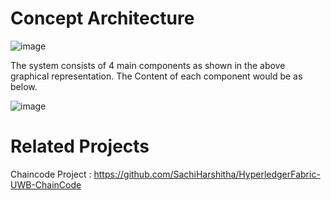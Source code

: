 # Concept Architecture

![image](https://user-images.githubusercontent.com/76457616/120044384-091e7c00-c00e-11eb-8841-360b6c6a72e2.png)

The system consists of 4 main components as shown in the above graphical representation. The Content of each component would be as below.

![image](https://user-images.githubusercontent.com/76457616/120044404-15a2d480-c00e-11eb-8375-a2775c41807a.png)

# Related Projects
Chaincode Project : https://github.com/SachiHarshitha/HyperledgerFabric-UWB-ChainCode
